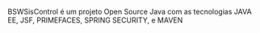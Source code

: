 BSWSisControl é um projeto Open Source  Java com as tecnologias JAVA EE, JSF, PRIMEFACES, SPRING SECURITY,  e MAVEN
